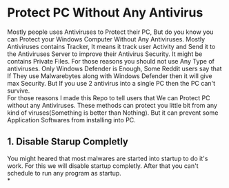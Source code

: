 # Protect PC Without Any Antivirus
Mostly people uses Antiviruses to Protect their PC, But do you know you can Protect your Windows Computer Without Any Antiviruses. Mostly Antiviruses contains Tracker, It means it track user Activity and Send it to the Antiviruses Server to improve their Antivirus Security. It might be contains Private Files. For those reasons you should not use Any Type of antiviruses. Only Windows Defender is Enough, Some Reddit users say that If They use Malwarebytes along with Windows Defender then it will give max Security. But If you use 2 antivirus into a single PC then the PC can't survive.  
For those reasons I made this Repo to tell users that We can Protect PC without any Antiviruses. These methods can protect you little bit from any kind of viruses(Something is better than Nothing). But it can prevent some Application Softwares from installing into PC.

## 1. Disable Starup Completly
You might heared that most malwares are started into startup to do it's work. For this we will disable startup completly. After that you can't schedule to run any program as startup.  
* 

